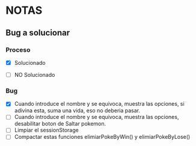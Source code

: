 # NOTAS
## Bug a solucionar

### Proceso
- [X] Solucionado    

- [ ] NO Solucionado 

### Bug

- [X] Cuando introduce el nombre y se equivoca, muestra las opciones, si adivina esta, suma una vida, eso no deberia pasar.
- [ ] Cuando introduce el nombre y se equivoca, muestra las opciones, desabilitar boton de Saltar pokemon.
- [ ] Limpiar el sessionStorage
- [ ] Compactar estas funciones elimiarPokeByWin() y elimiarPokeByLose()

